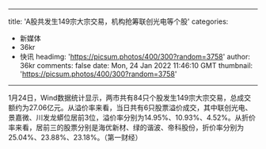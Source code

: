 
---
title: 'A股共发生149宗大宗交易，机构抢筹联创光电等个股'
categories: 
 - 新媒体
 - 36kr
 - 快讯
headimg: 'https://picsum.photos/400/300?random=3758'
author: 36kr
comments: false
date: Mon, 24 Jan 2022 11:46:10 GMT
thumbnail: 'https://picsum.photos/400/300?random=3758'
---

<div>   
1月24日，Wind数据统计显示，两市共有84只个股发生149宗大宗交易，总成交额约为27.06亿元。从溢价率来看，当日共有6只股票溢价成交，其中联创光电、景嘉微、川发龙蟒位居前3位，溢价率分别为14.95%、10.93%、4.52%。从折价率来看，居前三的股票分别是海优新材、绿的谐波、帝科股份，折价率分别为25.04%、23.88%、23.18%。（第一财经）  
</div>
            
